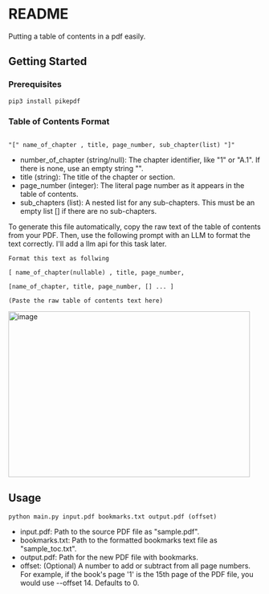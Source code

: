 <a id="readme-top"></a>


<!-- ABOUT THE PROJECT -->
# README
Putting a table of contents in a pdf easily.

<!-- GETTING STARTED -->
## Getting Started

### Prerequisites

```
pip3 install pikepdf
```

### Table of Contents Format
```

"[" name_of_chapter , title, page_number, sub_chapter(list) "]"

```
* number_of_chapter (string/null): The chapter identifier, like "1" or "A.1". If there is none, use an empty string "".
* title (string): The title of the chapter or section.
* page_number (integer): The literal page number as it appears in the table of contents.
* sub_chapters (list): A nested list for any sub-chapters. This must be an empty list [] if there are no sub-chapters. 

To generate this file automatically, copy the raw text of the table of contents from your PDF. Then, use the following prompt with an LLM to format the text correctly. I'll add a llm api for this task later.
```
Format this text as follwing

[ name_of_chapter(nullable) , title, page_number,

[name_of_chapter, title, page_number, [] ... ]

(Paste the raw table of contents text here)
```

<img width="481" height="330" alt="image" src="https://github.com/user-attachments/assets/da0d6e9d-cf85-4da7-9f1e-f1a6a33cd3d5" />


<!-- USAGE EXAMPLES -->
## Usage

```
python main.py input.pdf bookmarks.txt output.pdf (offset)
```
* input.pdf: Path to the source PDF file as "sample.pdf".
* bookmarks.txt: Path to the formatted bookmarks text file as "sample_toc.txt".
* output.pdf: Path for the new PDF file with bookmarks.
* offset: (Optional) A number to add or subtract from all page numbers. For example, if the book's page '1' is the 15th page of the PDF file, you would use --offset 14. Defaults to 0.
